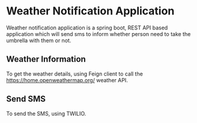 # Weather Notification Application

Weather notification application is a spring boot, REST API based application which will send sms to inform whether person need to take the umbrella with them or not.

## Weather Information

To get the weather details, using Feign client to call the https://home.openweathermap.org/ weather API.

## Send SMS

To send the SMS, using TWILIO.

